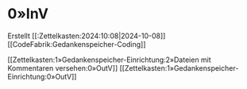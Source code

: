 # 0»InV
Erstellt [[:Zettelkasten:2024:10:08|2024-10-08]]
[[CodeFabrik:Gedankenspeicher-Coding]]

[[Zettelkasten:1»Gedankenspeicher-Einrichtung:2»Dateien mit Kommentaren versehen:0»OutV]]
[[Zettelkasten:1»Gedankenspeicher-Einrichtung:0»OutV]]
